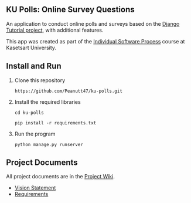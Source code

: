## KU Polls: Online Survey Questions 

An application to conduct online polls and surveys based
on the [Django Tutorial project][django-tutorial], with
additional features.

This app was created as part of the [Individual Software Process](
https://cpske.github.io/ISP) course at Kasetsart University.

## Install and Run

1. Clone this repository
    ```commandline
    https://github.com/Peanutt47/ku-polls.git
    ```
2. Install the required libraries
    ```commandline
    cd ku-polls
    ```
    ```commandline
    pip install -r requirements.txt
    ```
3. Run the program
    ```commandline
    python manage.py runserver
    ```

## Project Documents

All project documents are in the [Project Wiki](../../wiki/Home).

- [Vision Statement](../../wiki/Vision%20Statement)
- [Requirements](../../wiki/Requirements)

[django-tutorial]: TODO-write-the-django-tutorial-URL-here